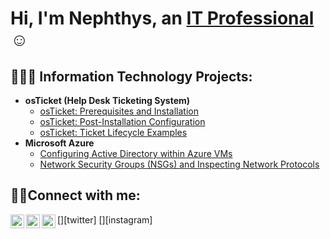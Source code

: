 <h1>Hi, I'm Nephthys, an <a href="https://linkedin.com/in/h">IT Professional</a>☺</h1>

<h2>👩🏾‍💻 Information Technology Projects:</h2>

- <b>osTicket (Help Desk Ticketing System)</b>
  - [osTicket: Prerequisites and Installation](https://github.com/nnephthysshango/osticket-prereqs)
  - [osTicket: Post-Installation Configuration](https://github.com/nephthysshango/post-install-config)
  - [osTicket: Ticket Lifecycle Examples](https://github.com/nephthysshango/ticket-lifecycle)
- <b>Microsoft Azure</b>
  - [Configuring Active Directory within Azure VMs](https://github.com/nephthysshango/configure-ad)
  - [Network Security Groups (NSGs) and Inspecting Network Protocols](https://github.com/nephthysshango/azure-network-protocols)

<h2>🤳🏾Connect with me:</h2>

[<img align="left" alt="Josh | Twitter" width="22px" src="https://cdn.jsdelivr.net/npm/simple-icons@v3/icons/twitter.svg" />][twitter]
[<img align="left" alt="Josh | LinkedIn" width="22px" src="https://cdn.jsdelivr.net/npm/simple-icons@v3/icons/linkedin.svg" />][linkedin]
[<img align="left" alt="Josh | Instagram" width="22px" src="https://cdn.jsdelivr.net/npm/simple-icons@v3/icons/instagram.svg" />][instagram]


[linkedin]: https://linkedin.com/in/
